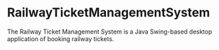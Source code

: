 # RailwayTicketManagementSystem
The Railway Ticket Management System is a Java Swing-based desktop application of booking railway tickets.
